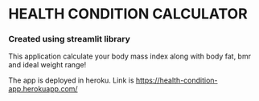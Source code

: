 # HEALTH CONDITION CALCULATOR

### Created using streamlit library

This application calculate your body mass index along with body fat, bmr and ideal weight range!

The app is deployed in heroku. 
Link is https://health-condition-app.herokuapp.com/